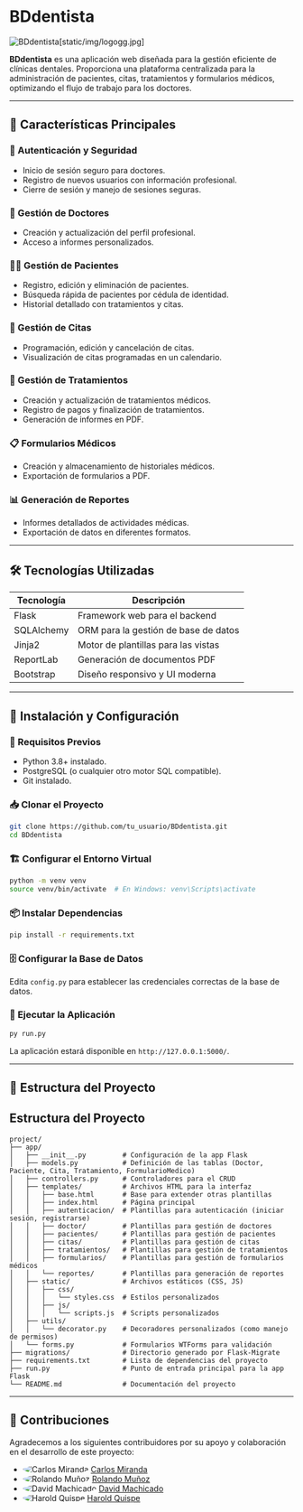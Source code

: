 # BDdentista

![BDdentista](static/img/logogg.jpg)[static/img/logogg.jpg]

**BDdentista** es una aplicación web diseñada para la gestión eficiente de clínicas dentales. Proporciona una plataforma centralizada para la administración de pacientes, citas, tratamientos y formularios médicos, optimizando el flujo de trabajo para los doctores.

---

## 🚀 Características Principales

### 🔐 Autenticación y Seguridad
- Inicio de sesión seguro para doctores.
- Registro de nuevos usuarios con información profesional.
- Cierre de sesión y manejo de sesiones seguras.

### 🏥 Gestión de Doctores
- Creación y actualización del perfil profesional.
- Acceso a informes personalizados.

### 👩‍⚕️ Gestión de Pacientes
- Registro, edición y eliminación de pacientes.
- Búsqueda rápida de pacientes por cédula de identidad.
- Historial detallado con tratamientos y citas.

### 📆 Gestión de Citas
- Programación, edición y cancelación de citas.
- Visualización de citas programadas en un calendario.

### 💉 Gestión de Tratamientos
- Creación y actualización de tratamientos médicos.
- Registro de pagos y finalización de tratamientos.
- Generación de informes en PDF.

### 📋 Formularios Médicos
- Creación y almacenamiento de historiales médicos.
- Exportación de formularios a PDF.

### 📊 Generación de Reportes
- Informes detallados de actividades médicas.
- Exportación de datos en diferentes formatos.

---

## 🛠 Tecnologías Utilizadas

| Tecnología | Descripción |
|------------|-------------|
| Flask | Framework web para el backend |
| SQLAlchemy | ORM para la gestión de base de datos |
| Jinja2 | Motor de plantillas para las vistas |
| ReportLab | Generación de documentos PDF |
| Bootstrap | Diseño responsivo y UI moderna |

---

## 📌 Instalación y Configuración

### 🔧 Requisitos Previos
- Python 3.8+ instalado.
- PostgreSQL (o cualquier otro motor SQL compatible).
- Git instalado.

### 📥 Clonar el Proyecto
```bash
git clone https://github.com/tu_usuario/BDdentista.git
cd BDdentista
```

### 🏗 Configurar el Entorno Virtual
```bash
python -m venv venv
source venv/bin/activate  # En Windows: venv\Scripts\activate
```

### 📦 Instalar Dependencias
```bash
pip install -r requirements.txt
```

### 🗄 Configurar la Base de Datos
Edita `config.py` para establecer las credenciales correctas de la base de datos.


### 🚀 Ejecutar la Aplicación
```bash
py run.py
```
La aplicación estará disponible en `http://127.0.0.1:5000/`.

---

## 📂 Estructura del Proyecto
## Estructura del Proyecto

```plaintext
project/
├── app/
│   ├── __init__.py         # Configuración de la app Flask
│   ├── models.py           # Definición de las tablas (Doctor, Paciente, Cita, Tratamiento, FormularioMedico)
│   ├── controllers.py      # Controladores para el CRUD
│   ├── templates/          # Archivos HTML para la interfaz
│   │   ├── base.html       # Base para extender otras plantillas
│   │   ├── index.html      # Página principal
│   │   ├── autenticacion/  # Plantillas para autenticación (iniciar sesión, registrarse)
│   │   ├── doctor/         # Plantillas para gestión de doctores
│   │   ├── pacientes/      # Plantillas para gestión de pacientes
│   │   ├── citas/          # Plantillas para gestión de citas
│   │   ├── tratamientos/   # Plantillas para gestión de tratamientos
│   │   ├── formularios/    # Plantillas para gestión de formularios médicos
│   │   └── reportes/       # Plantillas para generación de reportes
│   ├── static/             # Archivos estáticos (CSS, JS)
│   │   ├── css/
│   │   │   └── styles.css  # Estilos personalizados
│   │   ├── js/
│   │   │   └── scripts.js  # Scripts personalizados
│   ├── utils/
│   │   └── decorator.py    # Decoradores personalizados (como manejo de permisos)
│   └── forms.py            # Formularios WTForms para validación
├── migrations/             # Directorio generado por Flask-Migrate
├── requirements.txt        # Lista de dependencias del proyecto
├── run.py                  # Punto de entrada principal para la app Flask
└── README.md               # Documentación del proyecto
```
---

## 🤝 Contribuciones

Agradecemos a los siguientes contribuidores por su apoyo y colaboración en el desarrollo de este proyecto:
- <img src="https://github.com/cmrnda.png?size=60" alt="Carlos Miranda" style="border-radius: 50%;"> [Carlos Miranda](https://github.com/cmrnda)
- <img src="https://github.com/rolandobryanmunozante.png?size=60" alt="Rolando Muñoz" style="border-radius: 50%;"> [Rolando Muñoz](https://github.com/rolandobryanmunozante) 
- <img src="https://github.com/dmiguel04.png?size=60" alt="David Machicado" style="border-radius: 50%;"> [David Machicado](https://github.com/dmiguel04)
- <img src="https://github.com/HAjiMe-0.png?size=60" alt="Harold Quispe" style="border-radius: 50%;"> [Harold Quispe](https://github.com/HAjiMe-0)

